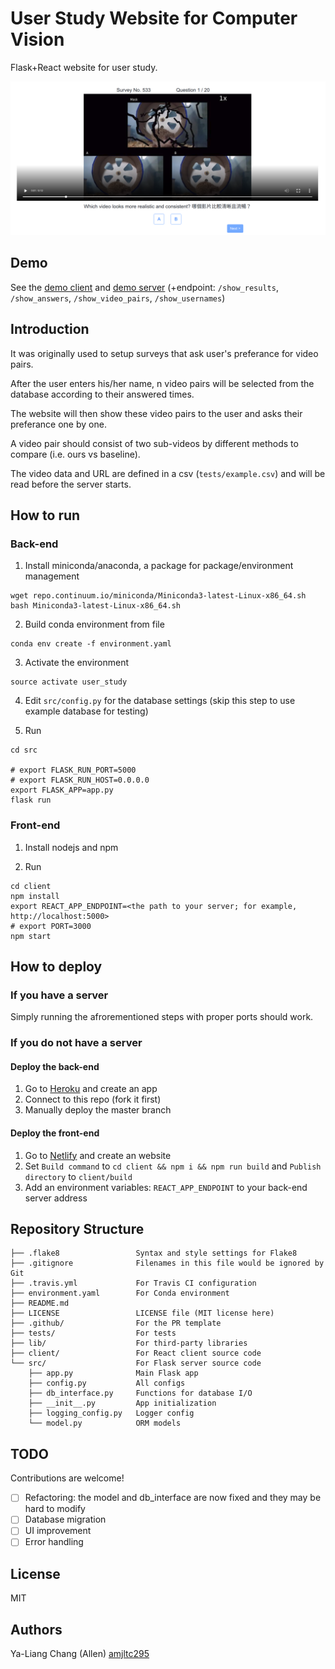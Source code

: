 # User Study Website for Computer Vision

Flask+React website for user study.

<kbd> <img src='./doc/screenshot.png' /> </kbd>

## Demo
See the [demo client](https://cv-user-study-website-demo.netlify.com/) and [demo server](https://cv-user-study-website.herokuapp.com/) (+endpoint: `/show_results`, `/show_answers`, `/show_video_pairs`, `/show_usernames`)

## Introduction
It was originally used to setup surveys that ask user's preferance for video pairs.

After the user enters his/her name, n video pairs will be selected from the database according to their answered times.

The website will then show these video pairs to the user and asks their preferance one by one.

A video pair should consist of two sub-videos by different methods to compare (i.e. ours vs baseline).

The video data and URL are defined in a csv (`tests/example.csv`) and will be read before the server starts.

## How to run

### Back-end
1. Install miniconda/anaconda, a package for package/environment management
```
wget repo.continuum.io/miniconda/Miniconda3-latest-Linux-x86_64.sh
bash Miniconda3-latest-Linux-x86_64.sh
```

2. Build conda environment from file
```
conda env create -f environment.yaml
```

3. Activate the environment
```
source activate user_study
```

4. Edit `src/config.py` for the database settings (skip this step to use example database for testing)

5. Run 
```
cd src

# export FLASK_RUN_PORT=5000
# export FLASK_RUN_HOST=0.0.0.0
export FLASK_APP=app.py
flask run
```

### Front-end
1. Install nodejs and npm

2. Run
```
cd client
npm install
export REACT_APP_ENDPOINT=<the path to your server; for example, http://localhost:5000>
# export PORT=3000
npm start
```

## How to deploy
### If you have a server
Simply running the afrorementioned steps with proper ports should work.

### If you do not have a server
#### Deploy the back-end
1. Go to [Heroku](https://www.heroku.com/) and create an app
2. Connect to this repo (fork it first)
3. Manually deploy the master branch

#### Deploy the front-end
1. Go to [Netlify](https://www.netlify.com/) and create an website
2. Set `Build command` to `cd client && npm i && npm run build` and `Publish directory` to `client/build`
3. Add an environment variables: `REACT_APP_ENDPOINT` to your back-end server address



## Repository Structure
```
├── .flake8                 Syntax and style settings for Flake8
├── .gitignore              Filenames in this file would be ignored by Git
├── .travis.yml             For Travis CI configuration
├── environment.yaml        For Conda environment
├── README.md
├── LICENSE                 LICENSE file (MIT license here)
├── .github/                For the PR template
├── tests/                  For tests
├── lib/                    For third-party libraries
├── client/                 For React client source code
└── src/                    For Flask server source code
    ├── app.py              Main Flask app
    ├── config.py           All configs
    ├── db_interface.py     Functions for database I/O
    ├── __init__.py         App initialization
    ├── logging_config.py   Logger config
    └── model.py            ORM models

```

## TODO
Contributions are welcome!

- [ ] Refactoring: the model and db_interface are now fixed and they may be hard to modify
- [ ] Database migration
- [ ] UI improvement
- [ ] Error handling

## License

MIT 

## Authors

Ya-Liang Chang (Allen) [amjltc295](https://github.com/amjltc295/)


